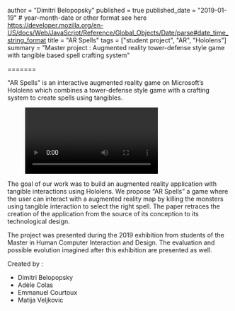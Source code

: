 author = "Dimitri Belopopsky"
published = true
published_date = "2019-01-19" # year-month-date or other format see here https://developer.mozilla.org/en-US/docs/Web/JavaScript/Reference/Global_Objects/Date/parse#date_time_string_format
title = "AR Spells"
tags = ["student project", "AR", "Hololens"]
summary = "Master project : Augmented reality tower-defense style game with tangible based spell crafting system"

=======

"AR Spells" is an interactive augmented reality game on Microsoft’s
Hololens which combines a tower-defense style game with a crafting system to
create spells using tangibles.

<!-- blank line -->
<figure class="video_container">
  <video controls="true" allowfullscreen="true">
    <source src="https://github.com/makoto91/MixedRealityAndTangibles/blob/master/Report/ARSpells_Video.mp4?raw=true" type="video/mp4">
</figure>
<!-- blank line -->

The goal of our work was to build an augmented reality application with tangible interactions using Hololens.
We propose “AR Spells” a game where the user can interact with a augmented reality map by
killing the monsters using tangible interaction to select the right spell. The
paper retraces the creation of the application from the source of its conception
to its technological design.

The project was presented during the 2019
exhibition from students of the Master in Human Computer Interaction and Design.
The evaluation and possible evolution imagined after this exhibition are
presented as well.

Created by :

- Dimitri Belopopsky
- Adèle Colas
- Emmanuel Courtoux
- Matija Veljkovic